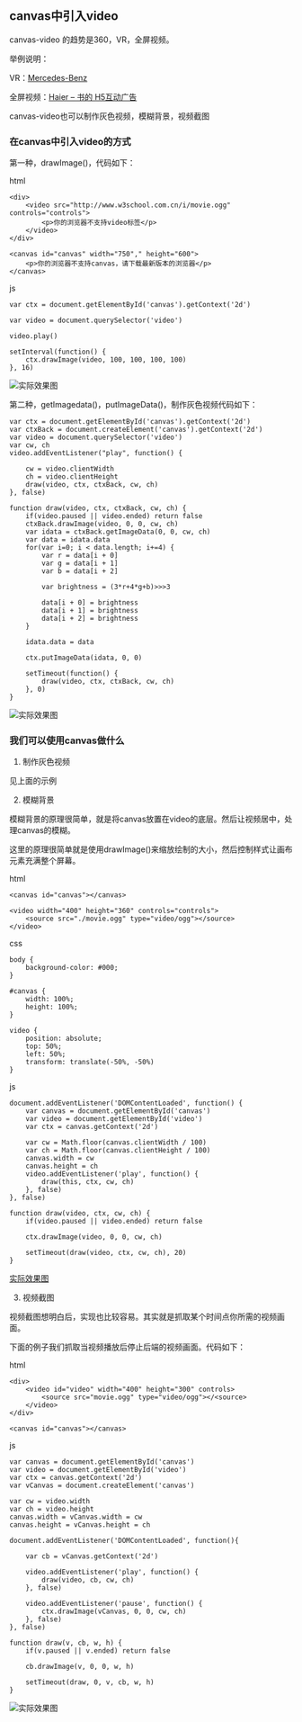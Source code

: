 ## canvas中引入video

canvas-video 的趋势是360，VR，全屏视频。

举例说明：

VR：[Mercedes-Benz](http://special.mercedes-benz.com.cn/thenewe-classlaunch/mobile/index.html)

全屏视频：[Haier – 书的 H5互动广告](http://cdn.im-ad.com/2016/HaierBook/?from=singlemessage&isappinstalled=0)

canvas-video也可以制作灰色视频，模糊背景，视频截图

### 在canvas中引入video的方式

第一种，drawImage()，代码如下：

html

```
<div>
	<video src="http://www.w3school.com.cn/i/movie.ogg" controls="controls">
		<p>你的浏览器不支持video标签</p>
	</video>
</div>
	
<canvas id="canvas" width="750"," height="600">
	<p>你的浏览器不支持canvas，请下载最新版本的浏览器</p>
</canvas>
```

js

```
var ctx = document.getElementById('canvas').getContext('2d')

var video = document.querySelector('video')

video.play()

setInterval(function() {
	ctx.drawImage(video, 100, 100, 100, 100)
}, 16)
```

![实际效果图](https://github.com/lvzhenbang/article/blob/master/canvas/img/video-1.png)

第二种，getImagedata()，putImageData()，制作灰色视频代码如下：

```
var ctx = document.getElementById('canvas').getContext('2d')
var ctxBack = document.createElement('canvas').getContext('2d')
var video = document.querySelector('video')
var cw, ch
video.addEventListener("play", function() {

    cw = video.clientWidth
    ch = video.clientHeight
    draw(video, ctx, ctxBack, cw, ch)
}, false)

function draw(video, ctx, ctxBack, cw, ch) {
    if(video.paused || video.ended) return false
    ctxBack.drawImage(video, 0, 0, cw, ch)
    var idata = ctxBack.getImageData(0, 0, cw, ch)
    var data = idata.data
    for(var i=0; i < data.length; i+=4) {
        var r = data[i + 0]
        var g = data[i + 1]
        var b = data[i + 2]

        var brightness = (3*r+4*g+b)>>>3

        data[i + 0] = brightness
        data[i + 1] = brightness
        data[i + 2] = brightness
    }

    idata.data = data

    ctx.putImageData(idata, 0, 0)

    setTimeout(function() {
        draw(video, ctx, ctxBack, cw, ch)
    }, 0)
}
```


![实际效果图](https://github.com/lvzhenbang/article/blob/master/canvas/img/video-2.png)

### 我们可以使用canvas做什么

1. 制作灰色视频

见上面的示例

2. 模糊背景

模糊背景的原理很简单，就是将canvas放置在video的底层。然后让视频居中，处理canvas的模糊。

这里的原理很简单就是使用drawImage()来缩放绘制的大小，然后控制样式让画布元素充满整个屏幕。

html

```
<canvas id="canvas"></canvas>

<video width="400" height="360" controls="controls">
	<source src="./movie.ogg" type="video/ogg"></source>
</video>
```

css

```
body {
    background-color: #000;
}

#canvas {
	width: 100%;
	height: 100%;
}

video {
	position: absolute;
	top: 50%;
	left: 50%;
	transform: translate(-50%, -50%)
}

```

js

```
document.addEventListener('DOMContentLoaded', function() {
	var canvas = document.getElementById('canvas')
	var video = document.getElementById('video')
	var ctx = canvas.getContext('2d')

	var cw = Math.floor(canvas.clientWidth / 100)
    var ch = Math.floor(canvas.clientHeight / 100)
    canvas.width = cw
    canvas.height = ch
	video.addEventListener('play', function() {
		draw(this, ctx, cw, ch)
	}, false)
}, false)

function draw(video, ctx, cw, ch) {
	if(video.paused || video.ended) return false

	ctx.drawImage(video, 0, 0, cw, ch)

	setTimeout(draw(video, ctx, cw, ch), 20)
}
```

[实际效果图](https://github.com/lvzhenbang/article/blob/master/canvas/img/blur.png)

3. 视频截图

视频截图想明白后，实现也比较容易。其实就是抓取某个时间点你所需的视频画面。

下面的例子我们抓取当视频播放后停止后端的视频画面。代码如下：

html

```
<div>
	<video id="video" width="400" height="300" controls>
		<source src="movie.ogg" type="video/ogg"></<source>
	</video>
</div>

<canvas id="canvas"></canvas>
```

js

```
var canvas = document.getElementById('canvas')          
var video = document.getElementById('video')
var ctx = canvas.getContext('2d')
var vCanvas = document.createElement('canvas')

var cw = video.width
var ch = video.height
canvas.width = vCanvas.width = cw
canvas.height = vCanvas.height = ch

document.addEventListener('DOMContentLoaded', function(){

	var cb = vCanvas.getContext('2d')

	video.addEventListener('play', function() {
		draw(video, cb, cw, ch)
	}, false)

	video.addEventListener('pause', function() {
		ctx.drawImage(vCanvas, 0, 0, cw, ch)
	}, false)
}, false)

function draw(v, cb, w, h) {
	if(v.paused || v.ended) return false
	
	cb.drawImage(v, 0, 0, w, h)

	setTimeout(draw, 0, v, cb, w, h)
}
```

![实际效果图](https://github.com/lvzhenbang/article/blob/master/canvas/img/grab.png)